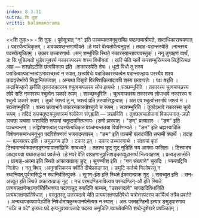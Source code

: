 ```yaml
---
index: 8.3.31
sutra: शि तुक्
vritti: balamanorama
---
```


<<शि तुक्>> - शि तुक् । पूर्वसूत्रात् "न" इति पञ्चम्यन्तमनुवृत्तमिह षष्ठन्तमाश्रीयते, शब्दाधिकाराश्रयणात् । पदस्ये॑त्यधिकृतम् । अवयवषष्ठन्तमाश्रीयते ।हे मपरे वे॑त्यतोवे॑त्यनुवृत्तं । तदाह-पदान्तस्येति ।नान्तस्य पदस्ये॑त्युचितम् । उकार उच्चारणार्थः ।सन् शम्भु॑रिति स्थिते नकारस्यान्तावयवस्तुक् । ननु तुग्ग्रहणं व्यर्थं, डः सि धुडित्यतो धुडेवानुवर्त्त्य नकारात्परस्य शस्य विधीयतां । खरि चेति चर्त्वे सन्त्शम्भुरित्यस्य सिद्धेरित्यत आह — शश्छोऽटीति छत्वविकल्प इति ।शकारस्ये॑ति शेषः । धुटो विधौ तु तस्य परादित्वात्पदान्तत्वाऽभावाच्छत्वं न स्यात्, छत्वविधेः पदादिकारस्थत्वेन पदान्ताज्झयः परस्यैव शश्य तत्प्रवृत्तेर्भाष्ये सिद्धान्तितत्वात् । अन्यथा विसृपो विरफ्शिन्नित्यांदावपि शस्य छत्वापत्तेः । पक्ष #इति । कदाचिज्झरो झरीति तुकस्तकारस्य श्चुत्वमापन्नस्य लोप इत्यर्थः । सञ्छम्भुरिति । तकारस्य चुत्वमापन्नस्य लोपे सति नकारस्य श्चुत्वेन ञकारे रूपम् । सञ्च्छम्भुरिति । चुत्वमापन्नस्य तकारस्च लोपाभावे नकारस्य च श्चुत्वे ञकारे रूपम् । तुको जश्त्वं तु न, जश्त्वं प्रति तस्यासिद्धत्वात् । अत एव श्चुत्वोत्तरमपि जश्त्वं न । सञ्च्शम्भुरिति । शस्य छत्वाभावे तकारनकारयोश्चुत्वे च रूपम् । सञ्शम्भुरिति । तुकोऽभावे नकारस्य चुत्वे रूपम् । तदिदं रूपचतुष्टयमुक्तक्रमं श्लोकेन संगृह्णाति — ञछाविति । तुक्छत्वचलोपानां विकल्पनात्-ञछौ ञचछा ञचशा ञशाविति रूपाणां चतुष्टयमित्यन्वयः ।ङमो ह्यस्वात् । "ङम्" प्रत्याहारः । "ङम" इति पञ्चम्यन्तम् । तद्विशेषणत्वात् पदस्येत्यधिकृतं पञ्चम्यन्ततया विपरिणम्यते । "ङम" इति चह्यस्वा॑दिति विशेषणसम्बन्धमनुभूय पदविशेषणत्वं भजत्तदन्तपरम् । "ङम" इति पञ्चमी बलादचीति सप्तमी षष्ठर्थे । तदाह — ह्यस्वात्पर इति । ङमुडागम इति । टकार इत् । उकार उच्चारणार्थः । संज्ञायां कृतं टित्त्वमानर्थक्यात्तदङ्गन्यायात्संज्ञिभिः सम्बध्यते । ततश्च ङुट् णुट् नुडिति त्रय आगमाः फलिताः । टित्त्वादच आद्यवयवा यथासङ्ख्यं प्रवर्तन्ते ।हे मपरे वे॑ति वाग्रहणानुवृत्तिशङ्काव्युदासार्थं नित्यग्रहणम् । प्रत्यङ्ङात्मेति । प्रत्यङ्-आत्मा इति स्थिते आकारात्प्राक् ङुट् । सुगण्णीश इति । "गण संख्याने" चुरादिः । ण्यन्ताद्विचि णिलोपः । नतु क्विप् ।अनुनासिकस्य क्वी॑ति दीर्घप्रसङ्गात् । ङमुटि कर्तव्ये णिलोपस्तु न स्थानिवत्,पूर्वत्रासिद्धे न स्थानिव॑दित्युक्तेः । सुगण्-ईश इति स्थिते ईकारात्प्राक् णुट् । सन्नच्युत इति । सन्-अच्युत इति स्थिते अकारात्प्राक् नुट् । नच परमदण्डिनावित्यत्र परमदण्डिन्-औ इति स्थिते प्रत्ययलक्षणेनाऽन्तर्वतिर्विभक्त्या पदत्वान्नुट् स्यादिति वाच्यम्, "उत्तरपदत्वे" चापदादिविधा॑विति प्रत्ययलक्षणप्रतिषेधात् । वस्तुतस्तु उत्तरपदत्वे चेति प्रत्ययलक्षणप्रतिषेधो यत्रोत्तरपदस्य कार्यित्वं तत्रैव प्रवर्तते । अन्यथापदव्यवायेऽपी॑ति निषेधोमाषकुम्भवानपेने॑त्यत्र न स्यात् । अतः परमदण्डिनौ इत्यत्र ङमुड्वारणाय "उञि च वदे" इत्यतः पदे इत्यनुवत्र्याऽजादेः पदस्य ङमुडिति व्याख्येयमिति शब्देन्दुशेखरे प्रपञ्चितम् । 